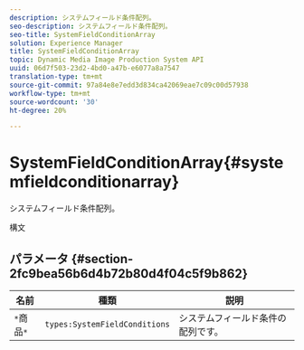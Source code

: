 ```yaml
---
description: システムフィールド条件配列。
seo-description: システムフィールド条件配列。
seo-title: SystemFieldConditionArray
solution: Experience Manager
title: SystemFieldConditionArray
topic: Dynamic Media Image Production System API
uuid: 06d7f503-23d2-4bd0-a47b-e6077a8a7547
translation-type: tm+mt
source-git-commit: 97a84e8e7edd3d834ca42069eae7c09c00d57938
workflow-type: tm+mt
source-wordcount: '30'
ht-degree: 20%

---
```



# SystemFieldConditionArray{#systemfieldconditionarray}

システムフィールド条件配列。

構文

## パラメータ {#section-2fc9bea56b6d4b72b80d4f04c5f9b862}

| 名前 | 種類 | 説明 |
|---|---|---|
| `*`商品`*` | `types:SystemFieldConditions` | システムフィールド条件の配列です。 |

